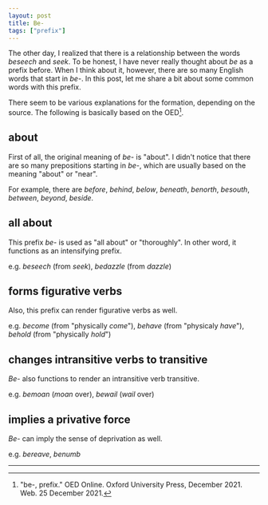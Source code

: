 ```yaml
---
layout: post
title: Be-
tags: ["prefix"]
---
```


The other day, I realized that there is a relationship between the words *beseech* and *seek*.
To be honest, I have never really thought about *be* as a prefix before.
When I think about it, however, there are so many English words that start in *be-*.
In this post, let me share a bit about some common words with this prefix.

There seem to be various explanations for the formation, depending on the source.
The following is basically based on the OED[^oed-be].

## about
First of all, the original meaning of *be-* is "about".
I didn't notice that there are so many prepositions starting in *be-*, which are usually based on the meaning "about" or "near".

For example, there are *before*, *behind*, *below*, *beneath*, *benorth*, *besouth*, *between*, *beyond*, *beside*.

## all about
This prefix *be-* is used as "all about" or "thoroughly".
In other word, it functions as an intensifying prefix.

e.g. *beseech* (from *seek*), *bedazzle* (from *dazzle*)

## forms figurative verbs
Also, this prefix can render figurative verbs as well.

e.g. *become* (from "physically *come*"), *behave* (from "physicaly *have*"), *behold* (from "physically *hold*")

## changes intransitive verbs to transitive
*Be-* also functions to render an intransitive verb transitive.

e.g. *bemoan* (*moan* over), *bewail* (*wail* over)

## implies a privative force
*Be-* can imply the sense of deprivation as well.

e.g. *bereave*, *benumb*

---

[^oed-be]: "be-, prefix." OED Online. Oxford University Press, December 2021. Web. 25 December 2021.